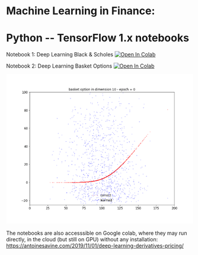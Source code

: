 # Machine Learning in Finance:
# Python -- TensorFlow 1.x notebooks

Notebook 1: Deep Learning Black & Scholes [![Open In Colab](https://colab.research.google.com/assets/colab-badge.svg)](https://colab.research.google.com/github/asavine/CompFinLecture/blob/master/MLFinance/BlackScholesCall.ipynb)

Notebook 2: Deep Learning Basket Options [![Open In Colab](https://colab.research.google.com/assets/colab-badge.svg)](https://colab.research.google.com/github/asavine/CompFinLecture/blob/master/MLFinance/BachelierBasket.ipynb)

![Screenshot](anim.gif)

The notebooks are also accesssible on Google colab, where they may run directly, in the cloud (but still on GPU) without any installation: https://antoinesavine.com/2019/11/01/deep-learning-derivatives-pricing/

